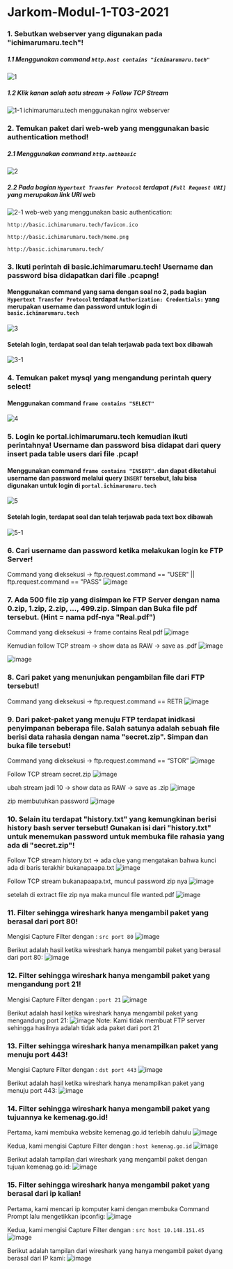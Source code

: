 # Jarkom-Modul-1-T03-2021

### 1. Sebutkan webserver yang digunakan pada "ichimarumaru.tech"! 
##### 1.1 Menggunakan command `http.host contains "ichimarumaru.tech"`
![1](https://user-images.githubusercontent.com/73921231/134695215-951da7dc-85b4-461c-b4be-984fe4e389e2.jpg)
##### 1.2 Klik kanan salah satu stream -> Follow TCP Stream 
![1-1](https://user-images.githubusercontent.com/73921231/134694845-043d544d-e19e-4c6c-bc01-8080d53799e7.jpg)
ichimarumaru.tech menggunakan nginx webserver

### 2. Temukan paket dari web-web yang menggunakan basic authentication method!
##### 2.1 Menggunakan command `http.authbasic`
![2](https://user-images.githubusercontent.com/73921231/134694868-4e2f7cea-1fcd-48a6-a3a1-306800e06edd.jpg)
##### 2.2 Pada bagian `Hypertext Transfer Protocol` terdapat `[Full Request URI]` yang merupakan link URI web
![2-1](https://user-images.githubusercontent.com/73921231/134694881-76e86f80-1391-4c94-871e-1ce8ebd3d7ab.jpg)
web-web yang menggunakan basic authentication:

`http://basic.ichimarumaru.tech/favicon.ico`

`http://basic.ichimarumaru.tech/meme.png`

`http://basic.ichimarumaru.tech/`

### 3. Ikuti perintah di basic.ichimarumaru.tech! Username dan password bisa didapatkan dari file .pcapng!
#### Menggunakan command yang sama dengan soal no 2, pada bagian `Hypertext Transfer Protocol` terdapat `Authorization: Credentials:` yang merupakan username dan password untuk login di `basic.ichimarumaru.tech`
![3](https://user-images.githubusercontent.com/73921231/134694896-0fb67b29-dd9a-4958-901f-9562221df6d2.jpg)
#### Setelah login, terdapat soal dan telah terjawab pada text box dibawah
![3-1](https://user-images.githubusercontent.com/73921231/134694923-1ab10ff7-7206-4e35-822a-9a0050e4aa95.jpg)

### 4. Temukan paket mysql yang mengandung perintah query select!
#### Menggunakan command `frame contains "SELECT"`
![4](https://user-images.githubusercontent.com/73921231/134694934-62e90229-fec2-43c4-b339-de10d58eb274.jpg)

### 5. Login ke portal.ichimarumaru.tech kemudian ikuti perintahnya! Username dan password bisa didapat dari query insert pada table users dari file .pcap!
#### Menggunakan command `frame contains "INSERT"`. dan dapat diketahui username dan password melalui query `INSERT` tersebut, lalu bisa digunakan untuk login di `portal.ichimarumaru.tech`
![5](https://user-images.githubusercontent.com/73921231/134694947-36920d09-4f06-442f-8c36-1437df502901.jpg)
#### Setelah login, terdapat soal dan telah terjawab pada text box dibawah
![5-1](https://user-images.githubusercontent.com/73921231/134698303-8b446dcd-9ff9-4e24-bc0f-145b0f06972a.jpg)

### 6. Cari username dan password ketika melakukan login ke FTP Server!
Command yang dieksekusi -> ftp.request.command == "USER" || ftp.request.command == "PASS"
![image](https://user-images.githubusercontent.com/61416036/134688183-1098465a-6bec-4978-84ce-f0ee9d7803fd.png)

### 7. Ada 500 file zip yang disimpan ke FTP Server dengan nama 0.zip, 1.zip, 2.zip, ..., 499.zip. Simpan dan Buka file pdf tersebut. (Hint = nama pdf-nya "Real.pdf")
Command yang dieksekusi -> frame contains Real.pdf
![image](https://user-images.githubusercontent.com/61416036/134688460-4074787d-d2f3-486c-a0cc-f538f07cc45f.png)

Kemudian follow TCP stream -> show data as RAW -> save as .pdf
![image](https://user-images.githubusercontent.com/61416036/134688580-df72b294-1768-4bae-a25b-2b88fafe62a7.png)

![image](https://user-images.githubusercontent.com/61416036/134688614-e6a0534b-eea9-40d1-8195-530c19dace68.png)

### 8. Cari paket yang menunjukan pengambilan file dari FTP tersebut!
Command yang dieksekusi -> ftp.request.command == RETR
![image](https://user-images.githubusercontent.com/61416036/134688737-7716d351-10ca-4fd7-9e4c-862ccf75be14.png)

### 9. Dari paket-paket yang menuju FTP terdapat inidkasi penyimpanan beberapa file. Salah satunya adalah sebuah file berisi data rahasia dengan nama "secret.zip". Simpan dan buka file tersebut!
Command yang dieksekusi -> ftp.request.command == “STOR”
![image](https://user-images.githubusercontent.com/61416036/134688803-4994506f-2fdd-4b2e-b36e-adf59682da09.png)

Follow TCP stream secret.zip 
![image](https://user-images.githubusercontent.com/61416036/134688982-b1ee9c28-c63f-42c8-8ee7-d3f68883b1bc.png)

ubah stream jadi 10 -> show data as RAW -> save as .zip
![image](https://user-images.githubusercontent.com/61416036/134689163-44423ad6-c297-4f4e-a8ee-de861b8905cf.png)

zip membutuhkan password
![image](https://user-images.githubusercontent.com/61416036/134689258-b26a01de-5188-45fb-b7f7-b9cc330084b5.png)

### 10. Selain itu terdapat "history.txt" yang kemungkinan berisi history bash server tersebut! Gunakan isi dari "history.txt" untuk menemukan password untuk membuka file rahasia yang ada di "secret.zip"!
Follow TCP stream history.txt -> ada clue yang mengatakan bahwa kunci ada di baris terakhir bukanapaapa.txt
![image](https://user-images.githubusercontent.com/61416036/134689395-ccd17762-0917-4b15-8592-491555d09456.png)

Follow TCP stream bukanapaapa.txt, muncul password zip nya
![image](https://user-images.githubusercontent.com/61416036/134689682-728e2e2d-8ade-4834-a719-e9c082480845.png)

setelah di extract file zip nya maka muncul file wanted.pdf
![image](https://user-images.githubusercontent.com/61416036/134689902-0d5db486-9ad5-4c81-9545-1e72e2d78545.png)

### 11. Filter sehingga wireshark hanya mengambil paket yang berasal dari port 80! 
Mengisi Capture Filter dengan : `src port 80`
![image](https://user-images.githubusercontent.com/73152464/134682802-f37903a1-efef-4803-b211-f53cbbbd6728.png)

Berikut adalah hasil ketika wireshark hanya mengambil paket yang berasal dari port 80:
![image](https://user-images.githubusercontent.com/73152464/134683150-4ab5ade4-e271-4669-8495-1287887a818d.png)

### 12. Filter sehingga wireshark hanya mengambil paket yang mengandung port 21!
Mengisi Capture Filter dengan : `port 21`
![image](https://user-images.githubusercontent.com/73152464/134683760-53fb8612-9c2e-4c97-a0e1-8db925238278.png)

Berikut adalah hasil ketika wireshark hanya mengambil paket yang mengandung port 21:
![image](https://user-images.githubusercontent.com/73152464/134683872-8e686604-f528-4cc5-af3c-bac5d9a90245.png)
Note: Kami tidak membuat FTP server sehingga hasilnya adalah tidak ada paket dari port 21

### 13. Filter sehingga wireshark hanya menampilkan paket yang menuju port 443!
Mengisi Capture Filter dengan : `dst port 443`
![image](https://user-images.githubusercontent.com/73152464/134684131-efe9fd55-86ea-4b63-9e6a-c0df5715a0ff.png)

Berikut adalah hasil ketika wireshark hanya menampilkan paket yang menuju port 443:
![image](https://user-images.githubusercontent.com/73152464/134684255-5446c571-57dc-4903-8ea5-2e0181339caf.png)

### 14. Filter sehingga wireshark hanya mengambil paket yang tujuannya ke kemenag.go.id!
Pertama, kami membuka website kemenag.go.id terlebih dahulu
![image](https://user-images.githubusercontent.com/73152464/134684463-b627c81b-06c5-44b1-844a-f8f4d351c51e.png)

Kedua, kami mengisi Capture Filter dengan : `host kemenag.go.id`
![image](https://user-images.githubusercontent.com/73152464/134684424-f98e912c-e4ab-4197-b9ad-1ecd2225364c.png)

Berikut adalah tampilan dari wireshark yang mengambil paket dengan tujuan kemenag.go.id:
![image](https://user-images.githubusercontent.com/73152464/134684633-d8c8a926-71e4-4419-abdc-131a4c11f07a.png)

### 15. Filter sehingga wireshark hanya mengambil paket yang berasal dari ip kalian!
Pertama, kami mencari ip komputer kami dengan membuka Command Prompt lalu mengetikkan ipconfig:
![image](https://user-images.githubusercontent.com/73152464/134684946-593e1fc1-f682-470b-871a-0cde2ac38af0.png)

Kedua, kami mengisi Capture Filter dengan : `src host 10.148.151.45`
![image](https://user-images.githubusercontent.com/73152464/134685263-d96cfce3-fbab-4f04-9a77-53c47e7f60e6.png)

Berikut adalah tampilan dari wireshark yang hanya mengambil paket dyang berasal dari IP kami:
![image](https://user-images.githubusercontent.com/73152464/134685299-4de13c22-f0e1-4afd-ae6d-22802d13e70d.png)

